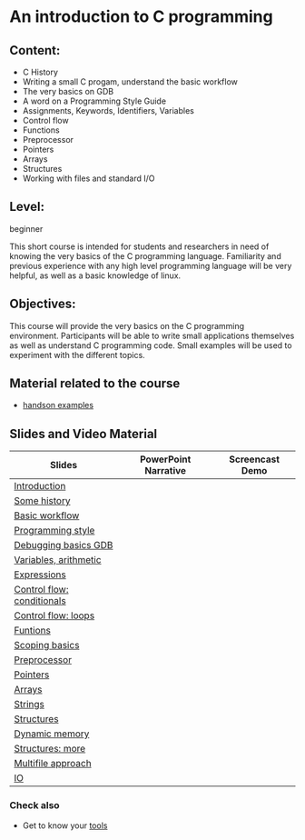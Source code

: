 # An introduction to C programming

## Content:
* C History
* Writing a small C progam, understand the basic workflow
* The very basics on GDB
* A word on a Programming Style Guide
* Assignments, Keywords, Identifiers, Variables
* Control flow
* Functions
* Preprocessor
* Pointers
* Arrays 
* Structures
* Working with files and standard I/O

## Level: 
beginner

This short course is intended for students and researchers in need of
knowing the very basics of the C programming language.
Familiarity and previous experience with any high level programming
language will be very helpful, as well as a basic knowledge of linux.

## Objectives: 
This course will provide the very basics on the C programming environment.
Participants will be able to write small applications themselves as well
as understand C programming code.
Small examples will be used to experiment with the different topics.

## Material related to the course

* [handson examples](https://github.com/franklbvp/c_intro/blob/main/docs/Ccourse-examples.zip)

## Slides and Video Material

|Slides | PowerPoint Narrative | Screencast Demo |
|------------ | -------------------- | -----------------------|
| [Introduction](https://github.com/franklbvp/c_intro/blob/main/docs/Ccourse-00-Introduction.pdf)  |   |   |
| [Some history](https://github.com/franklbvp/c_intro/blob/main/docs/Ccourse-00-SomeHistory.pdf)  |   |   |
| [Basic workflow](https://github.com/franklbvp/c_intro/blob/main/docs/Ccourse-T-BasicWorkflow.pdf)  |   |   |
| [Programming style](https://github.com/franklbvp/c_intro/blob/main/docs/Ccourse-T-ProgrammingStyle.pdf)  |   |   |
| [Debugging basics GDB](https://github.com/franklbvp/c_intro/blob/main/docs/Ccourse-T-DebugC.pdf)  |   |   |
| [Variables, arithmetic](https://github.com/franklbvp/c_intro/blob/main/docs/Ccourse-BBB-Variables_arithmetic.pdf)  |   |   |
| [Expressions](https://github.com/franklbvp/c_intro/blob/main/docs/Ccourse-BBB-Expressions.pdf)  |   |   |
| [Control flow: conditionals](https://github.com/franklbvp/c_intro/blob/main/docs/Ccourse-BBB-ControlFlow_Conditionals.pdf)  |   |   |
| [Control flow: loops](https://github.com/franklbvp/c_intro/blob/main/docs/Ccourse-BBB-ControlFlow_Loops.pdf)  |   |   |
| [Funtions](https://github.com/franklbvp/c_intro/blob/main/docs/Ccourse-BBB-Functions.pdf)  |   |   |
| [Scoping basics](https://github.com/franklbvp/c_intro/blob/main/docs/Ccourse-S-Scope_basics.pdf)  |   |   |
| [Preprocessor](https://github.com/franklbvp/c_intro/blob/main/docs/Ccourse-S-Preprocessor.pdf)  |   |   |
| [Pointers](https://github.com/franklbvp/c_intro/blob/main/docs/Ccourse-S-Pointers_basics.pdf)  |   |   |
| [Arrays](https://github.com/franklbvp/c_intro/blob/main/docs/Ccourse-S-Arrays_basics.pdf)  |   |   |
| [Strings](https://github.com/franklbvp/c_intro/blob/main/docs/Ccourse-S-Strings_basics.pdf)  |   |   |
| [Structures](https://github.com/franklbvp/c_intro/blob/main/docs/Ccourse-S-Structures_more.pdf)  |   |   |
| [Dynamic memory](https://github.com/franklbvp/c_intro/blob/main/docs/Ccourse-S-MemoryManagement.pdf)  |   |   |
| [Structures: more](https://github.com/franklbvp/c_intro/blob/main/docs/Ccourse-S-Structures_more.pdf)  |   |   |
| [Multifile approach](https://github.com/franklbvp/c_intro/blob/main/docs/Ccourse-S-multifile.pdf)  |   |   |
| [IO](https://github.com/franklbvp/c_intro/blob/main/docs/Ccourse-IO.pdf)  |   |   |



### Check also

* Get to know your [tools](tools.md)
